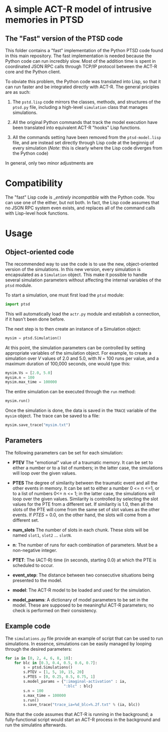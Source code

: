 # A simple ACT-R model of intrusive memories in PTSD 

## The "Fast" version of the PTSD code

This folder contains a "fast" implementation of the Python PTSD code
found in this main repository. The fast implementation is needed
because the Python code can run incredbly slow. Most of the addition
time is spent in coordinated JSON RPC calls through TCP/IP protocol
between the ACT-R core and the Python client.

To obviate this problem, the Python code was translated into Lisp, so
that it can run faster and be integrated directly with ACT-R. The
general priciples are as such:

  1. The `pstd.lisp` code mirrors the classes, methods, and structures
  of the `ptsd.py` file, including a high-level `simulation` class
  that manages simulations.

  2. All the original Python commands that track the model execution
  have been translated into equivalent ACT-R "hooks" Lisp functions.  

  3. All the commands setting have been removed from the
  `ptsd-model.lisp` file, and are instead set directly through Lisp
  code at the beginnig of every simulation (_Note_: this is clearly
  where the Lisp code diverges from the Python code)

In general, only two minor adjustments are 

# Compatibility

The "fast" Lisp code is __entirely incompatible_ with the Python
code. You can use one of the either, but not both. In fact, the Lisp
code assumes that no JSON RPC system even exists, and replaces all of
the command calls with Lisp-level hook functions.

# Usage

## Object-oriented code

The recommended way to use the code is to use the new, object-oriented
version of the simulations. In this new version, every simulation is
encapsulated as a `Simulation` object. This make it possible to handle
several simulation parameters without affecting the internal variables
of the `ptsd` module.

To start a simulation, one must first load the `ptsd`
module:

```python
import ptsd
```

This will automatically load the `actr.py` module and establish a
connection, if it hasn't been done before.

The next step is to then create an instance of a Simulation object:

```python
mysim = ptsd.Simulation()
```

At this point, the simulation parameters can be controlled by setting
appropriate variables of the simulation object. For example, to create
a simulation over _V_ values of 2.0 and 5.0, with _N_ = 100 runs per
value, and a maximum duration of 100,000 seconds, one would type this:

```python
mysim.Vs = [2.0, 5.0]
mysim.n = 100
mysim.max_time = 100000
```

The entire simulation can be executed through the `run` method:

```python
mysim.run()
```

Once the simulation is done, the data is saved in the `TRACE` variable
of the `mysim` object. The trace can be saved to a file:

```python
mysim.save_trace("mysim.txt")
```

## Parameters

The following parameters can be set for each simulation:

* __PTEV__ The "emotional" value of a traumatic memory. It can be set
  to either a number or to a list of numbers; in the latter case,
  the simulations will loop over the given values.  

* __PTES__ The degree of similarity between the traumatic event and
  all the other events in memory. It can be set to either a number 0
  <= n <=1, or to a list of numbers 0<= n <= 1; in the latter case,
  the simulations will loop over the given values. Similarity is
  controlled by selecting the slot values for the PTE from a different
  set. If similarity is 1.0, then all the slots of the PTE will come
  from the same set of slot values as the other events. If _PTES_ =
  0.0, on the other hand, the slots will come from a different set. 

* __num_slots__ The number of slots in each chunk. These slots will be
  named `slot1`, `slot2` ... `slotN`.

* __n__: The number of runs for each combination of parameters. Must
  be a non-negative integer.

* __PTET__: The (ACT-R) time (in seconds, starting 0.0) at which the
  PTE is scheduled to occur.

* __event_step__: The distance between two consecutive situations
  being presented to the model.

* __model__: The ACT-R model to be loaded and used for the simulation.

* __model_params__: A dictionary of model parameters to be set in the
  model. These are supposed to be meaningful ACT-R parameters; no
  check is performed on their consistency.


## Example code

The `simulations.py` file provide an example of script that can be
used to run simulations. In essence, simulations can be easily managed
by looping through the desired parameters:

```python
for ia in [0, 2, 4, 6, 8, 10]:
    for blc in [0.3, 0.4, 0.5, 0.6, 0.7]:
        s = ptsd.Simulations()
        s.PTEV = [1, 5, 10, 15, 20]
        s.PTES = [0, 0.25, 0.5, 0.75, 1]
        s.model_params = {":imaginal-activation" : ia,
                          ":blc" : blc}
        s.n = 100
        s.max_time = 100000
        s.run()
        s.save_trace("trace_ia=%d_blc=%.2f.txt" % (ia, blc))

```

Note that the code assumes that ACT-R is running in the background; a
fully-functional script would start an ACT-R process in the background
and run the simulatins afterwards.